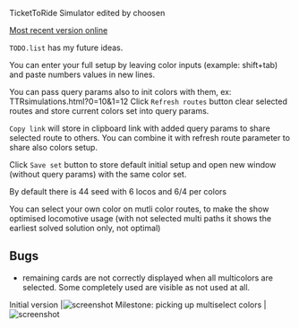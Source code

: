 TicketToRide Simulator edited by choosen

[Most recent version online](https://choosen.github.io/ttr2/TTRsimulations)

`TODO.list` has my future ideas.

You can enter your full setup 
by leaving color inputs (example: shift+tab) and paste numbers values in new lines.

You can pass query params also to init colors with them, ex: TTRsimulations.html?0=10&1=12
Click `Refresh routes` button clear selected routes and store current colors set into query params.

`Copy link` will store in clipboard link with added query params to share selected route to others.
You can combine it with refresh route parameter to share also colors setup.

Click `Save set` button to store default initial setup
 and open new window (without query params) with the same color set.

By default there is 44 seed with 6 locos and 6/4 per colors

You can select your own color on mutli color routes, to make the show optimised locomotive usage 
(with not selected multi paths it shows the earliest solved solution only, not optimal)

## Bugs

- remaining cards are not correctly displayed when all multicolors are selected. Some completely used are visible as not used at all.

Initial version
|![screenshot](https://github.com/user-attachments/assets/fdb40635-2ffd-4e86-8e83-3cdd9951f226)
Milestone: picking up multiselect colors
|![screenshot](https://github.com/user-attachments/assets/ca0008f4-e0ee-4fbc-a4ab-b06581716697)